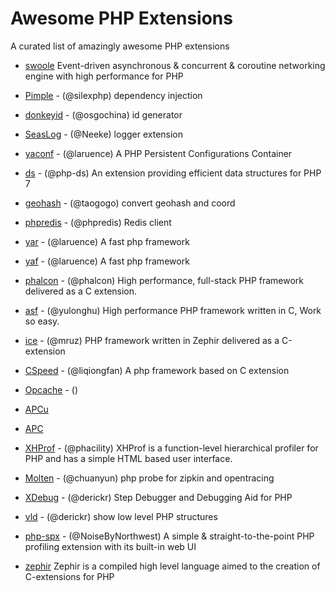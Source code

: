 # Awesome PHP Extensions

A curated list of amazingly awesome PHP extensions

- [swoole](https://github.com/swoole/swoole-src) Event-driven asynchronous & concurrent & coroutine networking engine with high performance for PHP

- [Pimple](https://github.com/silexphp/Pimple) - (@silexphp) dependency injection

- [donkeyid](https://github.com/osgochina/donkeyid) - (@osgochina) id generator
- [SeasLog](https://github.com/SeasX/SeasLog) - (@Neeke) logger extension
- [yaconf](https://github.com/laruence/yaconf) - (@laruence) A PHP Persistent Configurations Container
- [ds](https://github.com/php-ds/extension) - (@php-ds) An extension providing efficient data structures for PHP 7 
- [geohash](https://github.com/taogogo/geohash-php-extention) - (@taogogo) convert geohash and coord 

- [phpredis](https://github.com/phpredis/phpredis) - (@phpredis) Redis client

- [yar](https://github.com/laruence/yar) - (@laruence) A fast php framework 
- [yaf](https://github.com/laruence/yaf) - (@laruence) A fast php framework 
- [phalcon](https://github.com/phalcon) - (@phalcon) High performance, full-stack PHP framework delivered as a C extension. 
- [asf](https://github.com/yulonghu/asf) - (@yulonghu) High performance PHP framework written in C, Work so easy.
- [ice](https://github.com/ice) - (@mruz) PHP framework written in Zephir delivered as a C-extension 
- [CSpeed](https://github.com/liqiongfan/cspeed) - (@liqiongfan) A php framework based on C extension

- [Opcache](http://php.net/manual/zh/book.opcache.php) - ()
- [APCu]()
- [APC]()

- [XHProf](https://github.com/phacility/xhprof) - (@phacility) XHProf is a function-level hierarchical profiler for PHP and has a simple HTML based user interface.
- [Molten](https://github.com/chuan-yun/Molten) - (@chuanyun) php probe for zipkin and opentracing 
- [XDebug](https://xdebug.org/) - (@derickr) Step Debugger and Debugging Aid for PHP
- [vld](https://github.com/derickr/vld) - (@derickr) show low level PHP structures
- [php-spx](https://github.com/NoiseByNorthwest/php-spx) - (@NoiseByNorthwest) A simple & straight-to-the-point PHP profiling extension with its built-in web UI 

- [zephir](https://github.com/phalcon/zephir) Zephir is a compiled high level language aimed to the creation of C-extensions for PHP

